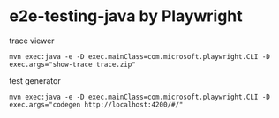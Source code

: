 
# e2e-testing-java by Playwright

trace viewer
```shell
mvn exec:java -e -D exec.mainClass=com.microsoft.playwright.CLI -D exec.args="show-trace trace.zip"
```

test generator

```shell
mvn exec:java -e -D exec.mainClass=com.microsoft.playwright.CLI -D exec.args="codegen http://localhost:4200/#/"
```
